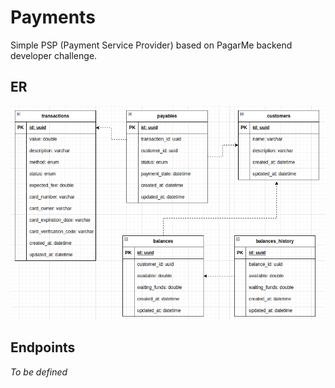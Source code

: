 # Payments

Simple PSP (Payment Service Provider) based on PagarMe backend developer challenge.

## ER

![payments-er](/images/payments-er.png)

## Endpoints

*To be defined*
